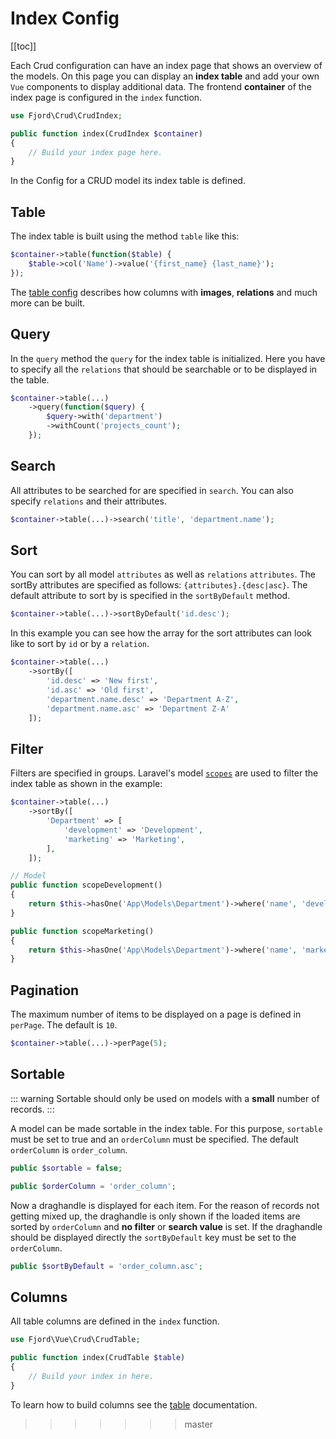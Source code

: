# Index Config

[[toc]]

Each Crud configuration can have an index page that shows an overview of the models. On this page you can display an **index table** and add your own `Vue` components to display additional data. The frontend **container** of the index page is configured in the `index` function.

```php
use Fjord\Crud\CrudIndex;

public function index(CrudIndex $container)
{
    // Build your index page here.
}
```

In the Config for a CRUD model its index table is defined.

## Table

The index table is built using the method `table` like this:

```php
$container->table(function($table) {
    $table->col('Name')->value('{first_name} {last_name}');
});
```

The [table config](/docs/crud/config-table) describes how columns with **images**, **relations** and much more can be built.

## Query

In the `query` method the `query` for the index table is initialized. Here you have to specify all the `relations` that should be searchable or to be displayed in the table.

```php
$container->table(...)
    ->query(function($query) {
        $query->with('department')
        ->withCount('projects_count');
    });
```

## Search

All attributes to be searched for are specified in `search`. You can also specify `relations` and their attributes.

```php
$container->table(...)->search('title', 'department.name');
```

## Sort

You can sort by all model `attributes` as well as `relations` `attributes`. The sortBy attributes are specified as follows: `{attributes}.{desc|asc}`. The default attribute to sort by is specified in the `sortByDefault` method.

```php
$container->table(...)->sortByDefault('id.desc');
```

In this example you can see how the array for the sort attributes can look like to sort by `id` or by a `relation`.

```php
$container->table(...)
    ->sortBy([
        'id.desc' => 'New first',
        'id.asc' => 'Old first',
        'department.name.desc' => 'Department A-Z',
        'department.name.asc' => 'Department Z-A'
    ]);
```

## Filter

Filters are specified in groups. Laravel's model [`scopes`](https://laravel.com/docs/7.x/eloquent#local-scopes) are used to filter the index table as shown in the example:

```php
$container->table(...)
    ->sortBy([
        'Department' => [
            'development' => 'Development',
            'marketing' => 'Marketing',
        ],
    ]);
```

```php
// Model
public function scopeDevelopment()
{
    return $this->hasOne('App\Models\Department')->where('name', 'development');
}

public function scopeMarketing()
{
    return $this->hasOne('App\Models\Department')->where('name', 'marketing');
}
```

## Pagination

The maximum number of items to be displayed on a page is defined in `perPage`. The default is `10`.

```php
$container->table(...)->perPage(5);
```

## Sortable

::: warning
Sortable should only be used on models with a **small** number of records.
:::

A model can be made sortable in the index table. For this purpose, `sortable` must be set to true and an `orderColumn` must be specified.
The default `orderColumn` is `order_column`.

```php
public $sortable = false;

public $orderColumn = 'order_column';
```

Now a draghandle is displayed for each item. For the reason of records not getting mixed up, the draghandle is only shown if the loaded items are sorted by `orderColumn` and **no filter** or **search value** is set. If the draghandle should be displayed directly the `sortByDefault` key must be set to the `orderColumn`.

```php
public $sortByDefault = 'order_column.asc';
```

## Columns

All table columns are defined in the `index` function.

```php
use Fjord\Vue\Crud\CrudTable;

public function index(CrudTable $table)
{
    // Build your index in here.
}
```

To learn how to build columns see the [table](/docs/crud/config-table.html#text) documentation.

> > > > > > > master
